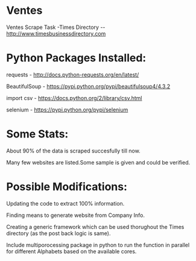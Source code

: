# Ventes
Ventes Scrape Task -Times Directory -- http://www.timesbusinessdirectory.com

# Python Packages Installed:

requests - http://docs.python-requests.org/en/latest/

BeautifulSoup - https://pypi.python.org/pypi/beautifulsoup4/4.3.2

import csv - https://docs.python.org/2/library/csv.html

selenium - https://pypi.python.org/pypi/selenium

# Some Stats:

About 90% of the data is scraped succesfully till now.

Many few websites are listed.Some sample is given and could be verified.

# Possible Modifications:

Updating the code to extract 100% information.

Finding means to generate website from Company Info.

Creating a generic framework which can be used thorughout the Times directory (as the post back logic is same).

Include multiporocessing package in python to run the function in parallel for different Alphabets based on the available cores.
